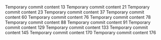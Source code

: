 Temporary commit content 13
Temporary commit content 21
Temporary commit content 23
Temporary commit content 37
Temporary commit content 60
Temporary commit content 76
Temporary commit content 78
Temporary commit content 88
Temporary commit content 91
Temporary commit content 129
Temporary commit content 133
Temporary commit content 145
Temporary commit content 170
Temporary commit content 176

